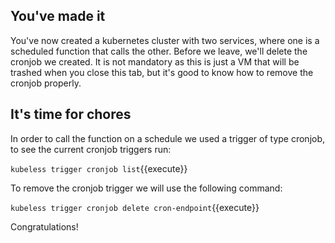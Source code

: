 ## You've made it

You've now created a kubernetes cluster with two services, where one is a scheduled function that calls the other. Before we leave, we'll delete the cronjob we created. It is not mandatory as this is just a VM that will be trashed when you close this tab, but it's good to know how to remove the cronjob properly.

## It's time for chores
In order to call the function on a schedule we used a trigger of type cronjob, to see the current cronjob triggers run:

`kubeless trigger cronjob list`{{execute}}

To remove the cronjob trigger we will use the following command:

`kubeless trigger cronjob delete cron-endpoint`{{execute}}


Congratulations!



